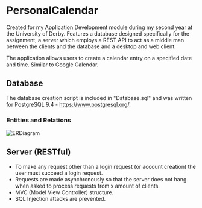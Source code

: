 # PersonalCalendar
Created for my Application Development module during my second year at the University of Derby. Features a database designed specifically for the assignment, a server which employs a REST API to act as a middle man between the clients and the database and a desktop and web client.

The application allows users to create a calendar entry on a specified date and time. Similar to Google Calendar.

## Database
The database creation script is included in "Database.sql" and was written for PostgreSQL 9.4 - https://www.postgresql.org/.

### Entities and Relations
![ERDiagram](https://raw.githubusercontent.com/Hesketh/PersonalCalendar/master/EntityRelationshipDiagram.png)

## Server (RESTful)
- To make any request other than a login request (or account creation) the user must succeed a login request. 
- Requests are made asynchronously so that the server does not hang when asked to process requests from x amount of clients.
- MVC (Model View Controller) structure.
- SQL Injection attacks are prevented.

